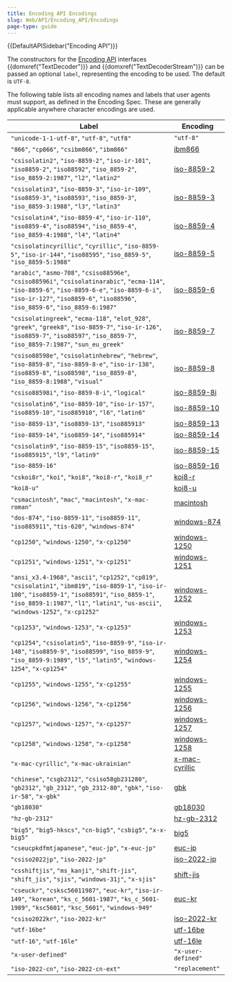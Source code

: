 ```yaml
---
title: Encoding API Encodings
slug: Web/API/Encoding_API/Encodings
page-type: guide
---
```


{{DefaultAPISidebar("Encoding API")}}

The constructors for the [Encoding API](/en-US/docs/Web/API/Encoding_API) interfaces {{domxref("TextDecoder")}} and {{domxref("TextDecoderStream")}} can be passed an optional `label`, representing the encoding to be used.
The default is `UTF-8`.

The following table lists all encoding names and labels that user agents must support, as defined in the Encoding Spec.
These are generally applicable anywhere character encodings are used.

<table class="no-markdown">
  <thead>
    <tr>
      <th scope="col">Label</th>
      <th scope="col">Encoding</th>
    </tr>
  </thead>
  <tbody>
    <tr>
      <td>
        <code>"unicode-1-1-utf-8"</code>, <code>"utf-8"</code>,
        <code>"utf8"</code>
      </td>
      <td><code>"utf-8"</code></td>
    </tr>
    <tr>
      <td>
        <code>"866"</code>, <code>"cp866"</code>, <code>"csibm866"</code>,
        <code>"ibm866"</code>
      </td>
      <td>
        <a href="https://en.wikipedia.org/wiki/Code_page_866">ibm866</a>
      </td>
    </tr>
    <tr>
      <td>
        <code>"csisolatin2"</code>, <code>"iso-8859-2"</code>,
        <code>"iso-ir-101"</code>, <code>"iso8859-2"</code>,
        <code>"iso88592"</code>, <code>"iso_8859-2"</code>,
        <code>"iso_8859-2:1987"</code>, <code>"l2"</code>, <code>"latin2"</code>
      </td>
      <td>
        <a href="https://en.wikipedia.org/wiki/ISO/IEC_8859-2">iso-8859-2</a>
      </td>
    </tr>
    <tr>
      <td>
        <code>"csisolatin3"</code>, <code>"iso-8859-3"</code>,
        <code>"iso-ir-109"</code>, <code>"iso8859-3"</code>,
        <code>"iso88593"</code>, <code>"iso_8859-3"</code>,
        <code>"iso_8859-3:1988"</code>, <code>"l3"</code>, <code>"latin3"</code>
      </td>
      <td>
        <a href="https://en.wikipedia.org/wiki/ISO/IEC_8859-3">iso-8859-3</a>
      </td>
    </tr>
    <tr>
      <td>
        <code>"csisolatin4"</code>, <code>"iso-8859-4"</code>,
        <code>"iso-ir-110"</code>, <code>"iso8859-4"</code>,
        <code>"iso88594"</code>, <code>"iso_8859-4"</code>,
        <code>"iso_8859-4:1988"</code>, <code>"l4"</code>, <code>"latin4"</code>
      </td>
      <td>
        <a href="https://en.wikipedia.org/wiki/ISO/IEC_8859-4">iso-8859-4</a>
      </td>
    </tr>
    <tr>
      <td>
        <code>"csisolatincyrillic"</code>, <code>"cyrillic"</code>,
        <code>"iso-8859-5"</code>, <code>"iso-ir-144"</code>,
        <code>"iso88595"</code>, <code>"iso_8859-5"</code>,
        <code>"iso_8859-5:1988"</code>
      </td>
      <td>
        <a href="https://en.wikipedia.org/wiki/ISO/IEC_8859-5">iso-8859-5</a>
      </td>
    </tr>
    <tr>
      <td>
        <code>"arabic"</code>, <code>"asmo-708"</code>,
        <code>"csiso88596e"</code>, <code>"csiso88596i"</code>,
        <code>"csisolatinarabic"</code>, <code>"ecma-114"</code>,
        <code>"iso-8859-6"</code>, <code>"iso-8859-6-e"</code>,
        <code>"iso-8859-6-i"</code>, <code>"iso-ir-127"</code>,
        <code>"iso8859-6"</code>, <code>"iso88596"</code>,
        <code>"iso_8859-6"</code>, <code>"iso_8859-6:1987"</code>
      </td>
      <td>
        <a href="https://en.wikipedia.org/wiki/ISO/IEC_8859-6">iso-8859-6</a>
      </td>
    </tr>
    <tr>
      <td>
        <code>"csisolatingreek"</code>, <code>"ecma-118"</code>,
        <code>"elot_928"</code>, <code>"greek"</code>, <code>"greek8"</code>,
        <code>"iso-8859-7"</code>, <code>"iso-ir-126"</code>,
        <code>"iso8859-7"</code>, <code>"iso88597"</code>,
        <code>"iso_8859-7"</code>, <code>"iso_8859-7:1987"</code>,
        <code>"sun_eu_greek"</code>
      </td>
      <td>
        <a href="https://en.wikipedia.org/wiki/ISO/IEC_8859-7">iso-8859-7</a>
      </td>
    </tr>
    <tr>
      <td>
        <code>"csiso88598e"</code>, <code>"csisolatinhebrew"</code>,
        <code>"hebrew"</code>, <code>"iso-8859-8"</code>,
        <code>"iso-8859-8-e"</code>, <code>"iso-ir-138"</code>,
        <code>"iso8859-8"</code>, <code>"iso88598"</code>,
        <code>"iso_8859-8"</code>, <code>"iso_8859-8:1988"</code>,
        <code>"visual"</code>
      </td>
      <td>
        <a href="https://en.wikipedia.org/wiki/ISO/IEC_8859-8">iso-8859-8</a>
      </td>
    </tr>
    <tr>
      <td>
        <code>"csiso88598i"</code>, <code>"iso-8859-8-i"</code>,
        <code>"logical"</code>
      </td>
      <td>
        <a href="https://en.wikipedia.org/wiki/ISO-8859-8-I">iso-8859-8i</a>
      </td>
    </tr>
    <tr>
      <td>
        <code>"csisolatin6"</code>, <code>"iso-8859-10"</code>,
        <code>"iso-ir-157"</code>, <code>"iso8859-10"</code>,
        <code>"iso885910"</code>, <code>"l6"</code>, <code>"latin6"</code>
      </td>
      <td>
        <a href="https://en.wikipedia.org/wiki/ISO/IEC_8859-10">iso-8859-10</a>
      </td>
    </tr>
    <tr>
      <td>
        <code>"iso-8859-13"</code>, <code>"iso8859-13"</code>,
        <code>"iso885913"</code>
      </td>
      <td>
        <a href="https://en.wikipedia.org/wiki/ISO/IEC_8859-13">iso-8859-13</a>
      </td>
    </tr>
    <tr>
      <td>
        <code>"iso-8859-14"</code>, <code>"iso8859-14"</code>,
        <code>"iso885914"</code>
      </td>
      <td>
        <a href="https://en.wikipedia.org/wiki/ISO/IEC_8859-14">iso-8859-14</a>
      </td>
    </tr>
    <tr>
      <td>
        <code>"csisolatin9"</code>, <code>"iso-8859-15"</code>,
        <code>"iso8859-15"</code>, <code>"iso885915"</code>, <code>"l9"</code>,
        <code>"latin9"</code>
      </td>
      <td>
        <a href="https://en.wikipedia.org/wiki/ISO/IEC_8859-15">iso-8859-15</a>
      </td>
    </tr>
    <tr>
      <td><code>"iso-8859-16"</code></td>
      <td>
        <a href="https://en.wikipedia.org/wiki/ISO/IEC_8859-16">iso-8859-16</a>
      </td>
    </tr>
    <tr>
      <td>
        <code>"cskoi8r"</code>, <code>"koi"</code>, <code>"koi8"</code>,
        <code>"koi8-r"</code>, <code>"koi8_r"</code>
      </td>
      <td>
        <a href="https://en.wikipedia.org/wiki/KOI8-R">koi8-r</a>
      </td>
    </tr>
    <tr>
      <td><code>"koi8-u"</code></td>
      <td>
        <a href="https://en.wikipedia.org/wiki/KOI8-U">koi8-u</a>
      </td>
    </tr>
    <tr>
      <td>
        <code>"csmacintosh"</code>, <code>"mac"</code>,
        <code>"macintosh"</code>, <code>"x-mac-roman"</code>
      </td>
      <td>
        <a href="https://en.wikipedia.org/wiki/Mac_OS_Roman">macintosh</a>
      </td>
    </tr>
    <tr>
      <td>
        <code>"dos-874"</code>, <code>"iso-8859-11"</code>,
        <code>"iso8859-11"</code>, <code>"iso885911"</code>,
        <code>"tis-620"</code>, <code>"windows-874"</code>
      </td>
      <td>
        <a href="https://en.wikipedia.org/wiki/Windows-874">windows-874</a>
      </td>
    </tr>
    <tr>
      <td>
        <code>"cp1250"</code>, <code>"windows-1250"</code>,
        <code>"x-cp1250"</code>
      </td>
      <td>
        <a href="https://en.wikipedia.org/wiki/Windows-1250">windows-1250</a>
      </td>
    </tr>
    <tr>
      <td>
        <code>"cp1251"</code>, <code>"windows-1251"</code>,
        <code>"x-cp1251"</code>
      </td>
      <td>
        <a href="https://en.wikipedia.org/wiki/Windows-1251">windows-1251</a>
      </td>
    </tr>
    <tr>
      <td>
        <code>"ansi_x3.4-1968"</code>, <code>"ascii"</code>,
        <code>"cp1252"</code>, <code>"cp819"</code>, <code>"csisolatin1"</code>,
        <code>"ibm819"</code>, <code>"iso-8859-1"</code>,
        <code>"iso-ir-100"</code>, <code>"iso8859-1"</code>,
        <code>"iso88591"</code>, <code>"iso_8859-1"</code>,
        <code>"iso_8859-1:1987"</code>, <code>"l1"</code>,
        <code>"latin1"</code>, <code>"us-ascii"</code>,
        <code>"windows-1252"</code>, <code>"x-cp1252"</code>
      </td>
      <td>
        <a href="https://en.wikipedia.org/wiki/Windows-1252">windows-1252</a>
      </td>
    </tr>
    <tr>
      <td>
        <code>"cp1253"</code>, <code>"windows-1253"</code>,
        <code>"x-cp1253"</code>
      </td>
      <td>
        <a href="https://en.wikipedia.org/wiki/Windows-1253">windows-1253</a>
      </td>
    </tr>
    <tr>
      <td>
        <code>"cp1254"</code>, <code>"csisolatin5"</code>,
        <code>"iso-8859-9"</code>, <code>"iso-ir-148"</code>,
        <code>"iso8859-9"</code>, <code>"iso88599"</code>,
        <code>"iso_8859-9"</code>, <code>"iso_8859-9:1989"</code>,
        <code>"l5"</code>, <code>"latin5"</code>, <code>"windows-1254"</code>,
        <code>"x-cp1254"</code>
      </td>
      <td>
        <a href="https://en.wikipedia.org/wiki/Windows-1254">windows-1254</a>
      </td>
    </tr>
    <tr>
      <td>
        <code>"cp1255"</code>, <code>"windows-1255"</code>,
        <code>"x-cp1255"</code>
      </td>
      <td>
        <a href="https://en.wikipedia.org/wiki/Windows-1255">windows-1255</a>
      </td>
    </tr>
    <tr>
      <td>
        <code>"cp1256"</code>, <code>"windows-1256"</code>,
        <code>"x-cp1256"</code>
      </td>
      <td>
        <a href="https://en.wikipedia.org/wiki/Windows-1256">windows-1256</a>
      </td>
    </tr>
    <tr>
      <td>
        <code>"cp1257"</code>, <code>"windows-1257"</code>,
        <code>"x-cp1257"</code>
      </td>
      <td>
        <a href="https://en.wikipedia.org/wiki/Windows-1257">windows-1257</a>
      </td>
    </tr>
    <tr>
      <td>
        <code>"cp1258"</code>, <code>"windows-1258"</code>,
        <code>"x-cp1258"</code>
      </td>
      <td>
        <a href="https://en.wikipedia.org/wiki/Windows-1258">windows-1258</a>
      </td>
    </tr>
    <tr>
      <td><code>"x-mac-cyrillic"</code>, <code>"x-mac-ukrainian"</code></td>
      <td>
        <a href="https://en.wikipedia.org/wiki/Macintosh_Cyrillic_encoding">x-mac-cyrillic</a>
      </td>
    </tr>
    <tr>
      <td>
        <code>"chinese"</code>, <code>"csgb2312"</code>,
        <code>"csiso58gb231280"</code>, <code>"gb2312"</code>,
        <code>"gb_2312"</code>, <code>"gb_2312-80"</code>, <code>"gbk"</code>,
        <code>"iso-ir-58"</code>, <code>"x-gbk"</code>
      </td>
      <td>
        <a href="https://en.wikipedia.org/wiki/GBK_(character_encoding)">gbk</a>
      </td>
    </tr>
    <tr>
      <td><code>"gb18030"</code></td>
      <td>
        <a href="https://en.wikipedia.org/wiki/GB_18030">gb18030</a>
      </td>
    </tr>
    <tr>
      <td><code>"hz-gb-2312"</code></td>
      <td>
        <a href="https://en.wikipedia.org/wiki/HZ_(character_encoding)">hz-gb-2312</a>
      </td>
    </tr>
    <tr>
      <td>
        <code>"big5"</code>, <code>"big5-hkscs"</code>, <code>"cn-big5"</code>,
        <code>"csbig5"</code>, <code>"x-x-big5"</code>
      </td>
      <td>
        <a href="https://en.wikipedia.org/wiki/Big5">big5</a>
      </td>
    </tr>
    <tr>
      <td>
        <code>"cseucpkdfmtjapanese"</code>, <code>"euc-jp"</code>,
        <code>"x-euc-jp"</code>
      </td>
      <td>
        <a href="https://en.wikipedia.org/wiki/Extended_Unix_Code#EUC-JP">euc-jp</a>
      </td>
    </tr>
    <tr>
      <td><code>"csiso2022jp"</code>, <code>"iso-2022-jp"</code></td>
      <td>
        <a href="https://en.wikipedia.org/wiki/ISO/IEC_2022#ISO-2022-JP">iso-2022-jp</a>
      </td>
    </tr>
    <tr>
      <td>
        <code>"csshiftjis"</code>, <code>"ms_kanji"</code>,
        <code>"shift-jis"</code>, <code>"shift_jis"</code>, <code>"sjis"</code>,
        <code>"windows-31j"</code>, <code>"x-sjis"</code>
      </td>
      <td>
        <a href="https://en.wikipedia.org/wiki/Shift_JIS">shift-jis</a>
      </td>
    </tr>
    <tr>
      <td>
        <code>"cseuckr"</code>, <code>"csksc56011987"</code>,
        <code>"euc-kr"</code>, <code>"iso-ir-149"</code>, <code>"korean"</code>,
        <code>"ks_c_5601-1987"</code>, <code>"ks_c_5601-1989"</code>,
        <code>"ksc5601"</code>, <code>"ksc_5601"</code>,
        <code>"windows-949"</code>
      </td>
      <td>
        <a href="https://en.wikipedia.org/wiki/Extended_Unix_Code#EUC-KR">euc-kr</a>
      </td>
    </tr>
    <tr>
      <td><code>"csiso2022kr"</code>, <code>"iso-2022-kr"</code></td>
      <td>
        <a href="https://en.wikipedia.org/wiki/ISO/IEC_2022#ISO-2022-KR">iso-2022-kr</a>
      </td>
    </tr>
    <tr>
      <td><code>"utf-16be"</code></td>
      <td>
        <a href="https://en.wikipedia.org/wiki/UTF-16#Byte_order_encoding_schemes">utf-16be</a>
      </td>
    </tr>
    <tr>
      <td><code>"utf-16"</code>, <code>"utf-16le"</code></td>
      <td>
        <a href="https://en.wikipedia.org/wiki/UTF-16#Byte_order_encoding_schemes">utf-16le</a>
      </td>
    </tr>
    <tr>
      <td><code>"x-user-defined"</code></td>
      <td><code>"x-user-defined"</code></td>
    </tr>
    <tr>
      <td><code>"iso-2022-cn"</code>, <code>"iso-2022-cn-ext"</code></td>
      <td><code>"replacement"</code></td>
    </tr>
  </tbody>
</table>
